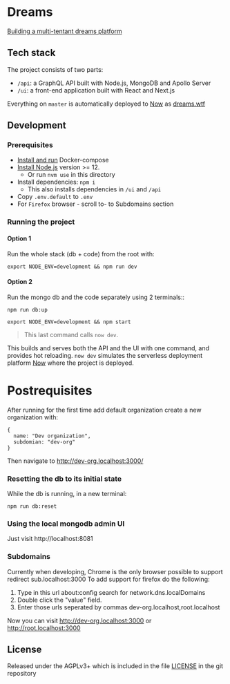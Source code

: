 # Dreams

[Building a multi-tentant dreams platform](https://edgeryders.eu/t/rewrite-of-dreams-for-multi-tenancy-and-wider-adoption/11476)

## Tech stack

The project consists of two parts:

- `/api`: a GraphQL API built with Node.js, MongoDB and Apollo Server
- `/ui`: a front-end application built with React and Next.js

Everything on `master` is automatically deployed to [Now](https://zeit.co/) as [dreams.wtf](https://dreams.wtf)

## Development

### Prerequisites

- [Install and run](https://docs.docker.com/compose/install/) Docker-compose
- [Install Node.js](https://nodejs.org/en/) version >= 12.
  - Or run `nvm use` in this directory
- Install dependencies: `npm i`
  - This also installs dependencies in `/ui` and `/api`
- Copy `.env.default` to `.env`
- For `Firefox` browser - scroll to- to Subdomains section

### Running the project

#### Option 1

Run the whole stack (db + code) from the root with:

```
export NODE_ENV=development && npm run dev
```

#### Option 2

Run the mongo db and the code separately using 2 terminals::

```
npm run db:up
```

```
export NODE_ENV=development && npm start
```

> This last command calls `now dev`.

This builds and serves both the API and the UI with one command, and provides hot reloading.
`now dev` simulates the serverless deployment platform [Now](https://zeit.co/) where the project is deployed.

# Postrequisites
After running for the first time add default organization
create a new organization with: 
```
{
  name: "Dev organization",
  subdomian: "dev-org"
}
```
Then navigate to http://dev-org.localhost:3000/

### Resetting the db to its initial state

While the db is running, in a new terminal:

```
npm run db:reset
```

### Using the local mongodb admin UI

Just visit http://localhost:8081

### Subdomains
Currently when developing, Chrome is the only browser possible to support redirect sub.localhost:3000
To add support for firefox do the following:
1. Type in this url about:config search for network.dns.localDomains
2. Double click the "value" field.
3. Enter those urls seperated by commas dev-org.localhost,root.localhost

Now you can visit http://dev-org.localhost:3000 or http://root.localhost:3000


## License

Released under the AGPLv3+ which is included in the file [LICENSE](LICENSE) in the git repository
